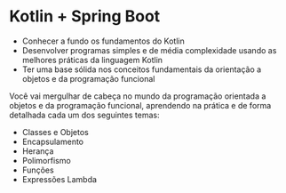 # Kotlin + Spring Boot


- Conhecer a fundo os fundamentos do Kotlin
- Desenvolver programas simples e de média complexidade usando as melhores práticas da linguagem Kotlin
- Ter uma base sólida nos conceitos fundamentais da orientação a objetos e da programação funcional


Você vai mergulhar de cabeça no mundo da programação orientada a objetos e da programação funcional, aprendendo na prática e de forma detalhada cada um dos seguintes temas:

- Classes e Objetos
- Encapsulamento
- Herança
- Polimorfismo
- Funções
- Expressões Lambda
